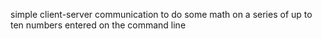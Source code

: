 simple client-server communication to do some math on a series of up to ten numbers entered on the command line
